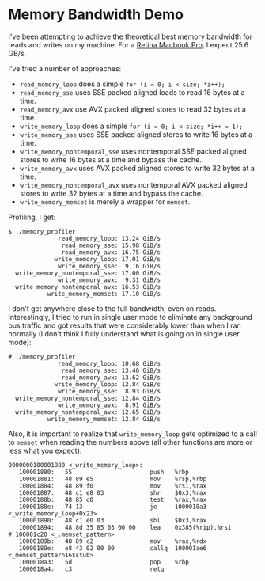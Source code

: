 Memory Bandwidth Demo
=====================

I've been attempting to achieve the theoretical best memory bandwidth for reads 
and writes on my machine. For a [Retina Macbook Pro](http://ark.intel.com/products/64891/Intel-Core-i7-3720QM-Processor-6M-Cache-up-to-3_60-GHz), 
I expect 25.6 GB/s. 

I've tried a number of approaches:

-   `read_memory_loop` does a simple `for (i = 0; i < size; *i++);`
-   `read_memory_sse` uses SSE packed aligned loads to read 16 bytes at a time.
-   `read_memory_avx` use AVX packed aligned stores to read 32 bytes at a time.
-   `write_memory_loop` does a simple `for (i = 0; i < size; *i++ = 1);`
-   `write_memory_sse` uses SSE packed aligned stores to write 16 bytes at a 
    time.
-   `write_memory_nontemporal_sse` uses nontemporal SSE packed aligned stores to
    write 16 bytes at a time and bypass the cache.
-   `write_memory_avx` uses AVX packed aligned stores to write 32 bytes at a 
    time.
-   `write_memory_nontemporal_avx` uses nontemporal AVX packed aligned stores to
    write 32 bytes at a time and bypass the cache.
-   `write_memory_memset` is merely a wrapper for `memset`.

Profiling, I get:
~~~
$ ./memory_profiler
              read_memory_loop: 13.24 GiB/s
               read_memory_sse: 15.98 GiB/s
               read_memory_avx: 16.75 GiB/s
             write_memory_loop: 17.01 GiB/s
              write_memory_sse:  9.16 GiB/s
  write_memory_nontemporal_sse: 17.00 GiB/s
              write_memory_avx:  9.31 GiB/s
  write_memory_nontemporal_avx: 16.53 GiB/s
           write_memory_memset: 17.10 GiB/s
~~~

I don't get anywhere close to the full bandwidth, even on reads. Interestingly,
I tried to run in single user mode to eliminate any background bus traffic and
got results that were considerably lower than when I ran normally (I don't think
I fully understand what is going on in single user mode):

~~~
# ./memory_profiler
              read_memory_loop: 10.68 GiB/s
               read_memory_sse: 13.46 GiB/s
               read_memory_avx: 13.62 GiB/s
             write_memory_loop: 12.84 GiB/s
              write_memory_sse:  8.93 GiB/s
  write_memory_nontemporal_sse: 12.84 GiB/s
              write_memory_avx:  8.91 GiB/s
  write_memory_nontemporal_avx: 12.65 GiB/s
           write_memory_memset: 12.84 GiB/s
~~~

Also, it is
important to realize that `write_memory_loop` gets optimized to a call to
`memset` when reading the numbers above (all other functions are more or less
what you expect):

~~~
0000000100001880 <_write_memory_loop>:
   100001880:   55                      push   %rbp
   100001881:   48 89 e5                mov    %rsp,%rbp
   100001884:   48 89 f0                mov    %rsi,%rax
   100001887:   48 c1 e8 03             shr    $0x3,%rax
   10000188b:   48 85 c0                test   %rax,%rax
   10000188e:   74 13                   je     1000018a3 <_write_memory_loop+0x23>
   100001890:   48 c1 e0 03             shl    $0x3,%rax
   100001894:   48 8d 35 85 03 00 00    lea    0x385(%rip),%rsi        # 100001c20 <_.memset_pattern>
   10000189b:   48 89 c2                mov    %rax,%rdx
   10000189e:   e8 43 02 00 00          callq  100001ae6 <_memset_pattern16$stub>
   1000018a3:   5d                      pop    %rbp
   1000018a4:   c3                      retq
~~~
